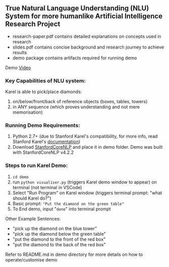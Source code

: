 ## True Natural Language Understanding (NLU) System for more humanlike Artificial Intelligence Research Project ##

- research-paper.pdf contains detailed explanations on concepts used in research
- slides.pdf contains concise background and research journey to achieve results
- demo package contains artifacts required for running demo

Demo [Video](https://youtu.be/-6SQTYa9Mlg) 

### Key Capabilities of NLU system:
Karel is able to pick/place diamonds:
1. on/below/front/back of reference objects (boxes, tables, towers)
2. in ANY sequence (which proves understanding and not mere memorisation)

### Running Demo Requirements: 
1. Python 2.7+ (due to Stanford Karel's compatibility, for more info, read Stanford Karel's [documentation](https://pypi.org/project/stanfordkarel/))
2. Download [StanfordCoreNLP](https://stanfordnlp.github.io/CoreNLP/download.html) and place it in demo folder. Demo was built with StanfordCoreNLP v4.2.2 

### Steps to run Karel Demo:
1. ```cd demo```
2. run ```python visualiser.py``` (triggers Karel demo window to appear) on terminal (not terminal in VSCode)
3. Select "Run Program" on Karel window (triggers terminal prompt: "what should Karel do?")
4. Basic prompt: ```"Put the diamond on the green table"```
5. To End demo, input "```done```" into terminal prompt

Other Example Sentences:
- "pick up the diamond on the blue tower"
- "pick up the diamond below the green table"
- "put the diamond to the front of the red box"
- "put the diamond to the back of the red box"

Refer to README.md in demo directory for more details on how to operate/customise demo
